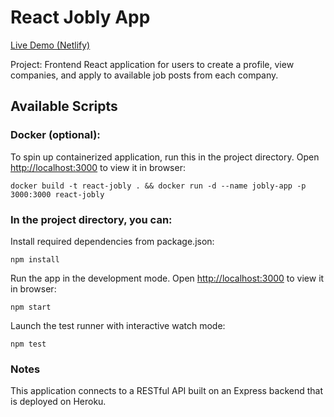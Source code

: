 # React Jobly App

[Live Demo (Netlify)](https://jobly-zhl.netlify.app)

Project: Frontend React application for users to create a profile, view companies, and apply to available job posts from each company.

## Available Scripts

### Docker (optional):
To spin up containerized application, run this in the project directory.
Open [http://localhost:3000](http://localhost:3003) to view it in browser:

    docker build -t react-jobly . && docker run -d --name jobly-app -p 3000:3000 react-jobly

### In the project directory, you can:

Install required dependencies from package.json:

    npm install

Run the app in the development mode. Open [http://localhost:3000](http://localhost:3000) to view it in browser:

    npm start

Launch the test runner with interactive watch mode:

    npm test

### Notes

This application connects to a RESTful API built on an Express backend that is deployed on Heroku.
